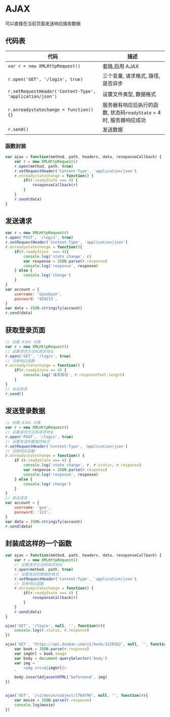 # AJAX

可以直接在当前页面发送响应接收数据

## 代码表

| 代码                                       | 描述                                       |
| ---------------------------------------- | ---------------------------------------- |
| `var r = new XMLHttpRequest()`           | 套路,启用 AJAX                               |
| `r.open('GET', '/login', true)`          | 三个变量, 请求格式, 路径, 是否异步                     |
| `r.setRequestHeader('Content-Type', 'application/json')` | 设置文件类型, 数据格式                             |
| `r.onreadystatechange = function(){}`    | 服务器有响应后执行的函数, 状态码`readyState` = 4时, 服务器响应成功 |
| `r.send()`                               | 发送数据                                     |

### 函数封装
```js
var ajax = function(method, path, headers, data, reseponseCallback) {
    var r = new XMLHttpRequest()
    r.open(method, path, true)
    r.setRequestHeader('Content-Type', 'application/json')
    r.onreadystatechange = function() {
        if(r.readyState === 4) {
            reseponseCallback(r)
        }
    }
    r.send(data)
}
```

## 发送请求

```javascript
var r = new XMLHttpRequest()
r.open('POST', '/login', true)
r.setRequestHeader('Content-Type', 'application/json')
r.onreadystatechange = function(){
    if(r.readyState  === 4){
        console.log('state change', r)
        var response = JSON.parse(r.response)
        console.log('response', response)
    } else {
        console.log('change')
    }
}
var account = {
    username: 'GyonGyon',
    password: '920213',
}
var data = JSON.stringify(account)
r.send(data)
```



## 获取登录页面
```js
// 创建 AJAX 对象
var r = new XMLHttpRequest()
// 设置请求方法和请求地址
r.open('GET', '/login', true)
// 注册响应函数
r.onreadystatechange = function() {
    if(r.readyState == 4) {
        console.log('请求成功', r.responseText.length)
    }
}
// 发送请求
r.send()
```


## 发送登录数据
```js
// 创建 AJAX 对象
var r = new XMLHttpRequest()
// 设置请求方法和请求地址
r.open('POST', '/login', true)
// 设置发送的数据的格式
r.setRequestHeader('Content-Type', 'application/json')
// 注册响应函数
r.onreadystatechange = function() {
    if (r.readyState === 4) {
        console.log('state change', r, r.status, r.response)
        var response = JSON.parse(r.response)
        console.log('response', response)
    } else {
        console.log('change')
    }
}
// 发送请求
var account = {
    username: 'gua',
    password: '123',
}
var data = JSON.stringify(account)
r.send(data)
```

## 封装成这样的一个函数
```js
var ajax = function(method, path, headers, data, reseponseCallback) {
    var r = new XMLHttpRequest()
    // 设置请求方法和请求地址
    r.open(method, path, true)
    // 设置发送的数据的格式
    r.setRequestHeader('Content-Type', 'application/json')
    // 注册响应函数
    r.onreadystatechange = function() {
        if(r.readyState === 4) {
            reseponseCallback(r)
        }
    }
    r.send(data)
}

ajax('GET', '/login', null, '', function(r){
    console.log(r.status, r.response)
})

ajax('GET', 'https://api.douban.com/v2/book/1220562', null, '', function(r){
    var book = JSON.parse(r.response)
    var imgUrl = book.image
    var body = document.querySelector('body')
    var img = `
        <img src=${imgUrl}>
    `
    body.insertAdjacentHTML('beforeend', img)
})


ajax('GET', '/v2/movie/subject/1764796', null, '', function(r){
    var movie = JSON.parse(r.response)
    console.log(movie)
})
```



